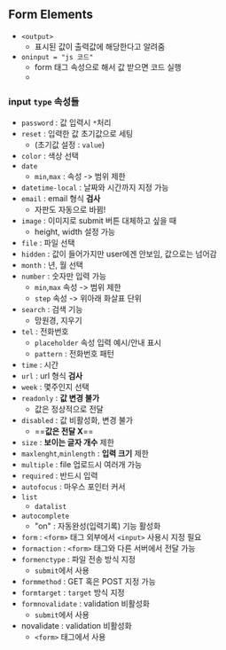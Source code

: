 ## Form Elements
- `<output>`
	- 표시된 값이 출력값에 해당한다고 알려줌
- `oninput = "js 코드"`
	- form 태그 속성으로 해서 값 받으면 코드 실행
	- 
### input `type` 속성들
- `password` : 값 입력시 `*`처리
- `reset` : 입력한 값 초기값으로 세팅
	- (초기값 설정 : `value`)
- `color` : 색상 선택
- `date`
	- `min`,`max` : 속성 -> 범위 제한
- `datetime-local` : 날짜와 시간까지 지정 가능
- `email` : email 형식 **검사**
	- 자판도 자동으로 바뀜!
- `image` : 이미지로 submit 버튼 대체하고 싶을 때
	- height, width 설정 가능
- `file` : 파일 선택
- `hidden` : 값이 들어가지만 user에겐 안보임, 값으로는 넘어감
- `month` : 년, 월 선택
- `number` : 숫자만 입력 가능
	- `min`,`max` 속성 -> 범위 제한
	- `step` 속성 -> 위아래 화살표 단위
- `search` : 검색 기능
	- 망원경, 지우기
- `tel` : 전화번호 
	- `placeholder` 속성 입력 예시/안내 표시
	- `pattern` : 전화번호 패턴
- `time` : 시간
- `url` : url 형식 **검사**
- `week` : 몇주인지 선택
- `readonly` : **값 변경 불가**
	- 값은 정상적으로 전달
- `disabled` : 값 비활성화, 변경 불가
	- ==**값은 전달 X**==
- `size` : **보이는 글자 개수** 제한
- `maxlenght`,`minlength` : **입력 크기** 제한
- `multiple` : file 업로드시 여러개 가능
- `required` : 반드시 입력
- `autofocus` : 마우스 포인터 커서
- `list`
	- `datalist`
- `autocomplete`
	- "on" : 자동완성(입력기록) 기능 활성화
- `form` : `<form>` 태그 외부에서 `<input>` 사용시 지정 필요
- `formaction` : `<form>` 태그와 다른 서버에서 전달 가능
- `formenctype` : 파일 전송 방식 지정
	- `submit`에서 사용
- `formmethod` : GET 혹은 POST 지정 가능
- `formtarget` : `target` 방식 지정
- `formnovalidate` : validation 비활성화
	- `submit`에서 사용
- novalidate : validation 비활성화
	- `<form>` 태그에서 사용